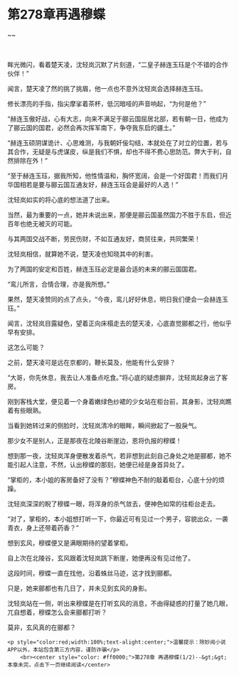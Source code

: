 # 第278章再遇穆蝶
~~
    	    <p name="pagetop" href="javascript:void(0);" onclick="return false" style="line-height: 35px;padding: 10px;color: #333;"> </p><p>眸光微闪，看着楚天凌，沈轻岚沉默了片刻道，“二皇子赫连玉珏是个不错的合作伙伴！”</p><p>闻言，楚天凌了然的挑了挑眉，他一点也不意外沈轻岚会选择赫连玉珏。</p><p>修长漂亮的手指，指尖摩挲着茶杯，低沉暗哑的声音响起，“为何是他？”</p><p>“赫连玉傲好战，心有大志，向来不满足于郦云国屈居北部，若有朝一日，他成为了郦云国的国君，必然会再次挥军南下，争夺我东启的疆土。”</p><p>“赫连玉硕阴谋诡计、心思难测，与我朝奸佞勾结，本就处在了对立的位置，若与其合作，无疑是与虎谋皮，纵是我们不惧，却也不得不费心思防范。弊大于利，自然排除在外！”</p><p>“至于赫连玉珏，据我所知，他性情温和，胸怀宽阔，会是一个好国君！而我们月华国相若是要与郦云国互通友好，赫连玉珏会是最好的人选！”</p><p>沈轻岚如实的将心底的想法道了出来。</p><p>当然，最为重要的一点，她并未说出来，那便是郦云国虽然国力不胜于东启，但近百年也绝无被灭的可能。</p><p>与其两国交战不断，劳民伤财，不如互通友好，商贸往来，共同繁荣！</p><p>沈轻岚相信，就算她不说，楚天凌也知晓其中的利害。</p><p>为了两国的安定和百姓，赫连玉珏必定是最合适的未来的郦云国国君。</p><p>“鸾儿所言，合情合理，亦是我所想。”</p><p>果然，楚天凌赞同的点了点头，“今夜，鸾儿好好休息，明日我们便会一会赫连玉珏。”</p><p>闻言，沈轻岚目露疑色，望着正向床榻走去的楚天凌，心底直觉郦都之行，他似乎早有安排。</p><p>这怎么可能？</p><p>之前，楚天凌可是远在京都的，鞭长莫及，他能有什么安排？</p><p>“大哥，你先休息，我去让人准备点吃食。”将心底的疑虑摒弃，沈轻岚起身出了客房。</p><p>刚到客栈大堂，便见着一个身着嫩绿色纱裙的少女站在柜台前，其身影，沈轻岚瞧着有些眼熟。</p><p>当看到她转过来的侧脸时，沈轻岚清冷的眼眸，瞬间掀起了一股戾气。</p><p>那少女不是别人，正是那夜在北陵谷断崖边，恩将仇报的穆蝶！</p><p>想到那一夜，沈轻岚浑身便散发着杀气，若非想到此刻自己身处之地是郦都，她不能引起人注意，不然，认出穆蝶的那刻，她便已经是身首异处了。</p><p>“掌柜的，本小姐的客房备好了没有？”穆蝶神色不耐的敲着柜台，心底十分的烦躁。</p><p>沈轻岚深深的睨了穆蝶一眼，将浑身的杀气敛去，便神色如常的往柜台走去。</p><p>“对了，掌柜的，本小姐想打听一下，你最近可有见过一个男子，容貌出众，一袭青衣，身上还带着药香？”</p><p>想到玄风，穆蝶便又是满眼期待的望着掌柜。</p><p>自上次在北陵谷，玄风跟着沈轻岚跳下断崖，她便再没有见过他了。</p><p>这段时间，穆蝶一直在找他，沿着蛛丝马迹，这才找到郦都。</p><p>只是，她来郦都也有几日了，并未见到玄风的身影。</p><p>沈轻岚站在一侧，听出来穆蝶是在打听玄风的消息，不由得疑惑的打量了她几眼，兀自想着，穆蝶怎么会来郦都打听？</p><p>莫非，玄风真的在郦都？</p>
    	
   	<p style="color:red;width:100%;text-alight:center;">温馨提示：除妙阅小说APP以外，本站包含第三方内容，谨防诈骗</p>
    	<br><center style="color: #ff0000;">第278章 再遇穆蝶(1/2)--&gt;&gt;本章未完，点击下一页继续阅读</center>
    	